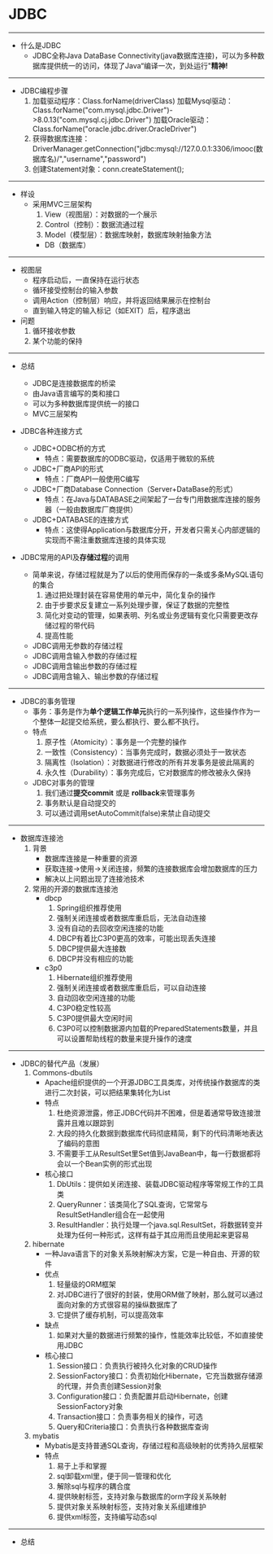 # JDBC

---

- 什么是JDBC
	- JDBC全称Java DataBase Connectivity(java数据库连接)，可以为多种数据库提供统一的访问，体现了Java“编译一次，到处运行"**精神!**
	
---

- JDBC编程步骤
	1. 加载驱动程序：Class.forName(driverClass)
	   加载Mysql驱动：Class.forName("com.mysql.jdbc.Driver")->8.0.13("com.mysql.cj.jdbc.Driver")
	   加载Oracle驱动：Class.forName("oracle.jdbc.driver.OracleDriver")
	2. 获得数据库连接：DriverManager.getConnection("jdbc:mysql://127.0.0.1:3306/imooc(数据库名)/","username","password")
	3. 创建Statement对象：conn.createStatement();
	
---

- 样设
    - 采用MVC三层架构
        1. View（视图层）：对数据的一个展示
        2. Control（控制）：数据流通过程
        3. Model（模型层）：数据库映射，数据库映射抽象方法
        - DB（数据库）
        
---

- 视图层
    - 程序启动后，一直保持在运行状态
    - 循环接受控制台的输入参数
    - 调用Action（控制层）响应，并将返回结果展示在控制台
    - 直到输入特定的输入标记（如EXIT）后，程序退出
- 问题
    1. 循环接收参数
    2. 某个功能的保持
    
---

- 总结
    - JDBC是连接数据库的桥梁
    - 由Java语言编写的类和接口
    - 可以为多种数据库提供统一的接口
    - MVC三层架构
    
- JDBC各种连接方式
    - JDBC+ODBC桥的方式
        - 特点：需要数据库的ODBC驱动，仅适用于微软的系统
    - JDBC+厂商API的形式
        - 特点：厂商API一般使用C编写
    - JDBC+厂商Database Connection（Server+DataBase的形式）
        - 特点：在Java与DATABASE之间架起了一台专门用数据库连接的服务器（一般由数据库厂商提供）
    - JDBC+DATABASE的连接方式
        - 特点：这使得Application与数据库分开，开发者只需关心内部逻辑的实现而不需注重数据库连接的具体实现
        
- JDBC常用的API及**存储过程**的调用
    - 简单来说，存储过程就是为了以后的使用而保存的一条或多条MySQL语句的集合
        1. 通过把处理封装在容易使用的单元中，简化复杂的操作
        2. 由于步要求反复建立一系列处理步骤，保证了数据的完整性
        3. 简化对变动的管理，如果表明、列名或业务逻辑有变化只需要更改存储过程的带代码
        4. 提高性能
    - JDBC调用无参数的存储过程
    - JDBC调用含输入参数的存储过程
    - JDBC调用含输出参数的存储过程
    - JDBC调用含输入、输出参数的存储过程

---

- JDBC的事务管理
    - 事务：事务是作为**单个逻辑工作单元**执行的一系列操作，这些操作作为一个整体一起提交给系统，要么都执行、要么都不执行。
    - 特点
        1. 原子性（Atomicity）：事务是一个完整的操作
        2. 一致性（Consistency）：当事务完成时，数据必须处于一致状态
        3. 隔离性（Isolation）：对数据进行修改的所有并发事务是彼此隔离的
        4. 永久性（Durability）：事务完成后，它对数据库的修改被永久保持
     - JDBC对事务的管理
        1. 我们通过**提交commit** 或是 **rollback**来管理事务
        2. 事务默认是自动提交的
        3. 可以通过调用setAutoCommit(false)来禁止自动提交

---

- 数据库连接池
    1. 背景
        - 数据库连接是一种重要的资源
        - 获取连接->使用->关闭连接，频繁的连接数据库会增加数据库的压力
        - 解决以上问题出现了连接池技术
    2. 常用的开源的数据库连接池
        - dbcp
            1. Spring组织推荐使用
            2. 强制关闭连接或者数据库重启后，无法自动连接
            3. 没有自动的去回收空闲连接的功能
            4. DBCP有着比C3P0更高的效率，可能出现丢失连接
            5. DBCP提供最大连接数
            6. DBCP并没有相应的功能
        - c3p0
            1. Hibernate组织推荐使用
            2. 强制关闭连接或者数据库重启后，可以自动连接
            3. 自动回收空闲连接的功能
            4. C3P0稳定性较高
            5. C3P0提供最大空闲时间
            6. C3P0可以控制数据源内加载的PreparedStatements数量，并且可以设置帮助线程的数量来提升操作的速度
    
---

- JDBC的替代产品（发展）
    1. Commons-dbutils
        - Apache组织提供的一个开源JDBC工具类库，对传统操作数据库的类进行二次封装，可以把结果集转化为List
        - 特点
            1. 杜绝资源泄露，修正JDBC代码并不困难，但是着通常导致连接泄露并且难以跟踪到
            2. 大段的持久化数据到数据库代码彻底精简，剩下的代码清晰地表达了编码的意图
            3. 不需要手工从ResultSet里Set值到JavaBean中，每一行数据都将会以一个Bean实例的形式出现
        - 核心接口
            1. DbUtils：提供如关闭连接、装载JDBC驱动程序等常规工作的工具类
            2. QueryRunner：该类简化了SQL查询，它常常与ResultSetHandler组合在一起使用
            3. ResultHandler：执行处理一个java.sql.ResultSet，将数据转变并处理为任何一种形式，这样有益于其应用而且使用起来更容易
    2. hibernate
        - 一种Java语言下的对象关系映射解决方案，它是一种自由、开源的软件
        - 优点
            1. 轻量级的ORM框架
            2. 对JDBC进行了很好的封装，使用ORM做了映射，那么就可以通过面向对象的方式很容易的操纵数据库了
            3. 它提供了缓存机制，可以提高效率
        - 缺点
            1. 如果对大量的数据进行频繁的操作，性能效率比较低，不如直接使用JDBC
        - 核心接口
            1. Session接口：负责执行被持久化对象的CRUD操作
            2. SessionFactory接口：负责初始化Hibernate，它充当数据存储源的代理，并负责创建Session对象
            3. Configuration接口：负责配置并启动Hibernate，创建SessionFactory对象
            4. Transaction接口：负责事务相关的操作，可选
            5. Query和Criteria接口：负责执行各种数据库查询    
    3. mybatis 
        - Mybatis是支持普通SQL查询，存储过程和高级映射的优秀持久层框架
        - 特点
            1. 易于上手和掌握
            2. sql卸载xml里，便于同一管理和优化
            3. 解除sql与程序的耦合度
            4. 提供映射标签，支持对象与数据库的orm字段关系映射
            5. 提供对象关系映射标签，支持对象关系组建维护
            6. 提供xml标签，支持编写动态sql
    
---

- 总结